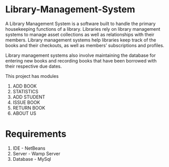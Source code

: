 # Library-Management-System

A Library Management System is a software built to handle the primary housekeeping functions of a library. Libraries rely on library management systems to manage asset collections as well as relationships with their members. Library management systems help libraries keep track of the books and their checkouts, as well as members’ subscriptions and profiles.

Library management systems also involve maintaining the database for entering new books and recording books that have been borrowed with their respective due dates.

This project has modules
1. ADD BOOK
2. STATISTICS
3. ADD STUDENT
4. ISSUE BOOK
5. RETURN BOOK
6. ABOUT US

# Requirements
1. IDE - NetBeans
2. Server - Wamp Server
3. Database - MySql

